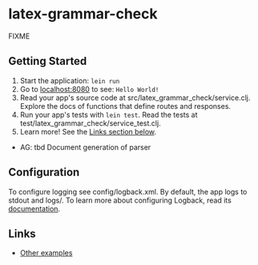 # latex-grammar-check

FIXME

## Getting Started

1. Start the application: `lein run`
2. Go to [localhost:8080](http://localhost:8080/) to see: `Hello World!`
3. Read your app's source code at src/latex_grammar_check/service.clj. Explore the docs of functions
   that define routes and responses.
4. Run your app's tests with `lein test`. Read the tests at test/latex_grammar_check/service_test.clj.
5. Learn more! See the [Links section below](#links).

- AG: tbd Document generation of parser

## Configuration

To configure logging see config/logback.xml. By default, the app logs to stdout and logs/.
To learn more about configuring Logback, read its [documentation](http://logback.qos.ch/documentation.html).

## Links
* [Other examples](https://github.com/pedestal/samples)
